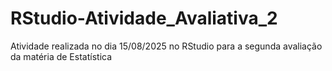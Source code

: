# RStudio-Atividade_Avaliativa_2
Atividade realizada no dia 15/08/2025 no RStudio para a segunda avaliação da matéria de Estatística 
